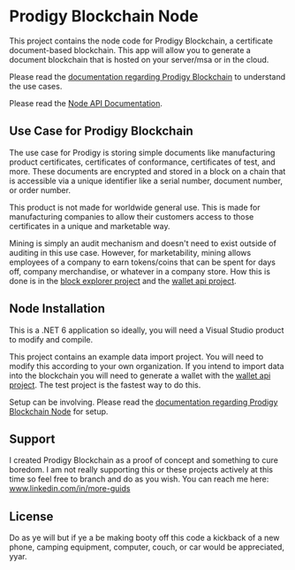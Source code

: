 # Prodigy Blockchain Node
This project contains the node code for Prodigy Blockchain, a certificate document-based blockchain. This app will allow you to generate a document blockchain that is hosted on your server/msa or in the cloud.

Please read the [documentation regarding Prodigy Blockchain](https://prodigychain.bit.ai/rdc/j9xA8uLDLVOgIZtL) to understand the use cases.

Please read the [Node API Documentation](https://app.swaggerhub.com/apis-docs/test-prodigy-blockch/prodigy-node_api/v1#/).

## Use Case for Prodigy Blockchain
The use case for Prodigy is storing simple documents like manufacturing product certificates, certificates of conformance, certificates of test, and more. These documents are encrypted and stored in a block on a chain that is accessible via a unique identifier like a serial number, document number, or order number. 

This product is not made for worldwide general use. This is made for manufacturing companies to allow their customers access to those certificates in a unique and marketable way.

Mining is simply an audit mechanism and doesn't need to exist outside of auditing in this use case. However, for marketability, mining allows employees of a company to earn tokens/coins that can be spent for days off, company merchandise, or whatever in a company store. How this is done is in the [block explorer project](https://github.com/rsmiller/Prodigy-Blockchain-Explorer) and the [wallet api project](https://github.com/rsmiller/Prodigy-Blockchain-Wallet-Api).

## Node Installation
This is a .NET 6 application so ideally, you will need a Visual Studio product to modify and compile.

This project contains an example data import project. You will need to modify this according to your own organization. If you intend to import data into the blockchain you will need to generate a wallet with the [wallet api project](https://github.com/rsmiller/Prodigy-Blockchain-Wallet-Api). The test project is the fastest way to do this.

Setup can be involving. Please read the [documentation regarding Prodigy Blockchain Node](https://prodigychain.bit.ai/rdc/j9xA8uLDLVOgIZtL) for setup.

## Support
I created Prodigy Blockchain as a proof of concept and something to cure boredom. I am not really supporting this or these projects actively at this time so feel free to branch and do as you wish. You can reach me here: www.linkedin.com/in/more-guids

## License
Do as ye will but if ye a be making booty off this code a kickback of a new phone, camping equipment, computer, couch, or car would be appreciated, yyar.
